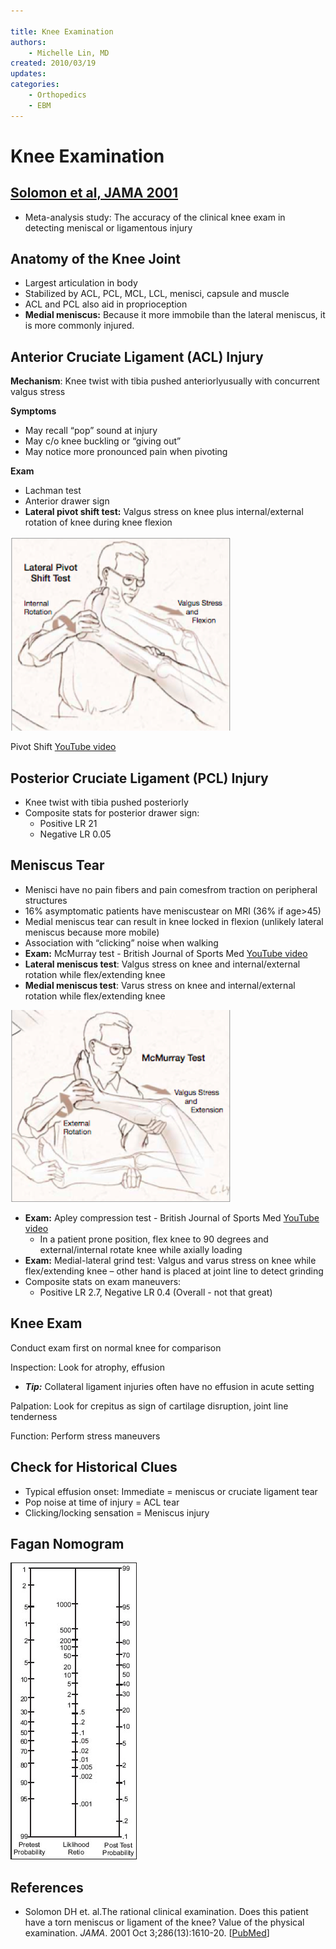 ```yaml
---

title: Knee Examination
authors:
    - Michelle Lin, MD
created: 2010/03/19
updates:
categories:
    - Orthopedics
    - EBM
---
```


# Knee Examination

## [Solomon et al, JAMA 2001](http://www.ncbi.nlm.nih.gov/pubmed/?term=11585485)

- Meta-analysis study: The accuracy of the clinical knee exam in detecting meniscal or ligamentous injury

## Anatomy of the Knee Joint

- Largest articulation in body
- Stabilized by ACL, PCL, MCL, LCL, menisci, capsule and muscle
- ACL and PCL also aid in proprioception
- **Medial meniscus:** Because it more immobile than the lateral meniscus, it is more commonly injured.

## Anterior Cruciate Ligament (ACL) Injury

**Mechanism**: Knee twist with tibia pushed anteriorlyusually with concurrent valgus stress

**Symptoms**

- May recall “pop” sound at injury
- May c/o knee buckling or “giving out”
- May notice more pronounced pain when pivoting

**Exam**

- Lachman test 
- Anterior drawer sign
- **Lateral pivot shift test:** Valgus stress on knee plus internal/external rotation of knee during knee flexion

![Lateral pivot shift test drawing](media/knee-exam_image-2.png)

Pivot Shift [YouTube video](http://www.youtube.com/watch?v=ZWEGB0ToXZo)

## Posterior Cruciate Ligament (PCL) Injury

- Knee twist with tibia pushed posteriorly
- Composite stats for posterior drawer sign: 
  - Positive LR 21
  - Negative LR 0.05 

## Meniscus Tear

- Menisci have no pain fibers and pain comesfrom traction on peripheral structures
- 16% asymptomatic patients have meniscustear on MRI (36% if age>45)
- Medial meniscus tear can result in knee locked in flexion (unlikely lateral meniscus because more mobile)
- Association with “clicking” noise when walking 
- **Exam:** McMurray test - British Journal of Sports Med [YouTube video](http://www.youtube.com/watch?v=fkt1TOn1UfI)
- **Lateral meniscus test**: Valgus stress on knee and internal/external rotation while flex/extending knee
- **Medial meniscus test**: Varus stress on knee and internal/external rotation while flex/extending knee

![McMurray Test drawing](media/knee-exam_image-3.png)

- **Exam:** Apley compression test - British Journal of Sports Med [YouTube video](http://www.youtube.com/watch?v=w57I1cYXlCA)
  - In a patient prone position, flex knee to 90 degrees and external/internal rotate knee while axially loading
- **Exam:** Medial-lateral grind test: Valgus and varus stress on knee while flex/extending knee – other hand is placed at joint line to detect grinding
- Composite stats on exam maneuvers: 
  - Positive LR 2.7, Negative LR 0.4 (Overall - not that great) 

## Knee Exam

Conduct exam first on normal knee for comparison 

Inspection: Look for atrophy, effusion

- **_Tip:_** Collateral ligament injuries often have no effusion in acute setting

Palpation: Look for crepitus as sign of cartilage disruption, joint line tenderness 

Function: Perform stress maneuvers

## Check for Historical Clues

- Typical effusion onset: Immediate = meniscus or cruciate ligament tear
- Pop noise at time of injury = ACL tear
- Clicking/locking sensation = Meniscus injury

## Fagan Nomogram

![Fagan nomogram](media/knee-exam_image-4.png)

## References

- Solomon DH et. al.The rational clinical examination. Does this patient have a torn meniscus or ligament of the knee? Value of the physical examination. _JAMA_. 2001 Oct 3;286(13):1610-20. [[PubMed](http://www.ncbi.nlm.nih.gov/pubmed/?term=11585485)]

